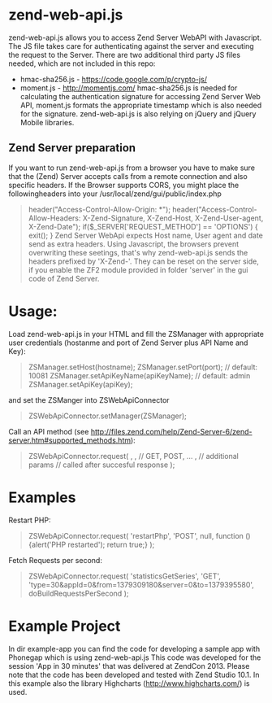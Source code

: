 zend-web-api.js
===============

zend-web-api.js allows you to access Zend Server WebAPI with Javascript. The JS file takes care for authenticating against the server and executing the request to the Server. There are two additional third party JS files needed, which are not included in this repo:
+ hmac-sha256.js - https://code.google.com/p/crypto-js/
+ moment.js - http://momentjs.com/
hmac-sha256.js is needed for calculating the authentication signature for accessing Zend Server Web API, moment.js formats the appropriate timestamp which is also needed for the signature.
zend-web-api.js is also relying on jQuery and jQuery Mobile libraries.
## Zend Server preparation ##
If you want to run zend-web-api.js from a browser you have to make sure that the (Zend) Server accepts calls from a remote connection and also specific headers. If the Browser supports CORS, you might place the followingheaders into your /usr/local/zend/gui/public/index.php 
> header("Access-Control-Allow-Origin: *");
> header("Access-Control-Allow-Headers: X-Zend-Signature, X-Zend-Host, X-Zend-User-agent, X-Zend-Date");
if($_SERVER['REQUEST_METHOD'] == 'OPTIONS') {
    exit();
}
Zend Server WebApi expects Host name, User agent and date send as extra headers. Using Javascript, the browsers prevent overwriting these seetings, that's why zend-web-api.js sends the headers prefixed by 'X-Zend-'. They can be reset on the server side, if you enable the ZF2 module provided in folder 'server' in the gui code of Zend Server.
 
# Usage: #
Load zend-web-api.js in your HTML and fill the ZSManager with appropriate user credentials (hostanme and port of Zend Server plus API Name and Key): 
> ZSManager.setHost(hostname);
> ZSManager.setPort(port); // default: 10081
> ZSManager.setApiKeyName(apiKeyName); // default: admin
> ZSManager.setApiKey(apiKey);
	
and set the ZSManger into ZSWebApiConnector
> ZSWebApiConnector.setManager(ZSManager);

Call an API method (see http://files.zend.com/help/Zend-Server-6/zend-server.htm#supported_methods.htm):
> ZSWebApiConnector.request(
>    <methodName>, 
>    <httpMethod>, // GET, POST, ... 
>    <queryString>, // additional params
>    <callback> // called after succesful response 
>);

# Examples #
Restart PHP:
> ZSWebApiConnector.request(
>    'restartPhp', 
>    'POST', 
>    null, 
>    function () {alert('PHP restarted'); return true;}
> );

Fetch Requests per second:
> ZSWebApiConnector.request(
>    'statisticsGetSeries', 
>    'GET', 
>    'type=30&appId=0&from=1379309180&server=0&to=1379395580', 
>    doBuildRequestsPerSecond
> );

# Example Project #
In dir example-app you can find the code for developing a sample app with Phonegap which is using zend-web-api.js
This code was developed for the session 'App in 30 minutes' that was delivered at ZendCon 2013. Please note that the code has been developed and tested with Zend Studio 10.1. In this example also the library Highcharts (http://www.highcharts.com/) is used.



